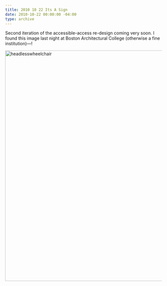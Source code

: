 ```yaml
---
title: 2010 10 22 Its A Sign
date: 2010-10-22 00:00:00 -04:00
type: archive
---
```


<p>Second iteration of the accessible-access re-design coming very soon. I found this image last night at Boston Architectural College (otherwise a fine institution)—!</p>
<p><a href="http://ablersite.files.wordpress.com/2010/10/headlesswheelchair.jpg"><img class="alignnone size-full wp-image-4657" alt="headlesswheelchair" src="{{ site.baseurl }}/uploads/headlesswheelchair.jpg" width="610" height="743" /></a></p>
